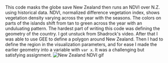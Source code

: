 This code masks the globe save New Zealand then runs an NDVI over N.Z. using historical data. NDVI, normalized difference vegetation index, shows vegetation density 
varying across the year with the seasons.
The colors on parts of the islands shift from tan to green across the year with an unduluating pattern. The hardest part of writing this code was defining the geometry of the country. I got unstuck from Shadrock's video. After that I was able to use GEE to define a polygon around New Zealand. Then I had to define the region in the visualization parameters, and for ease I made the earlier geometry into a variable with ``var x``. It was a challenging but satisfying assignment.
![New Zealand NDVI gif](https://earthengine.googleapis.com/v1alpha/projects/earthengine-legacy/videoThumbnails/d112526a51ebf8762f1178cb2d54776b-145dde5604f4cfe26585299b044e1109:getPixels)
